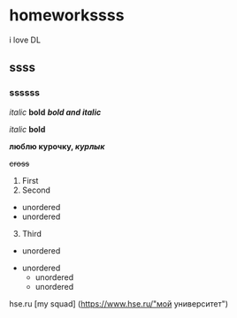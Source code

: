 # homeworkssss
i love DL
## ssss
### ssssss


*italic*
**bold**
***bold and italic***

_italic_
__bold__

**люблю курочку, _курлык_**


~~cross~~ 

1. First
2. Second
  - unordered
  - unordered
3. Third

+ unordered
* unordered
  - unordered
  - unordered
  
  
hse.ru 
[my squad] (https://www.hse.ru/"мой университет")
